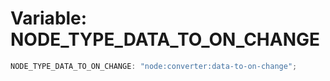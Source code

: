 # Variable: NODE_TYPE_DATA_TO_ON_CHANGE

```ts
NODE_TYPE_DATA_TO_ON_CHANGE: "node:converter:data-to-on-change";
```
